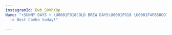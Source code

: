 ```yaml
---
instagramId: Bwb_S0VhXOp
Name: "☀️SUNNY DAYS ☀️ \U0001F918COLD BREW DAYS\U0001F918 \U0001F4F8SHOOTING DAYS\U0001F4F8
  -> Best Combo today!"

---
```

